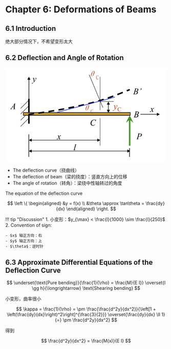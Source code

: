 # Chapter 6: Deformations of Beams

## 6.1 Introduction

绝大部分情况下，不希望变形太大

## 6.2 Deflection and Angle of Rotation

![alt text](image.png)

- The deflection curve（挠曲线）
- The deflection of beam（梁的挠度）：竖直方向上的位移
- The angle of rotation（转角）：梁绕中性轴转过的角度

The equation of the deflection curve

$$
\left \{
    \begin{aligned}
        &y = f(x) \\
        &\theta \approx \tan\theta = \frac{dy}{dx}
    \end{aligned}
\right.
$$

!!! tip "Discussion"
    1. 小变形：$y_{\max} < \frac{l}{1000} \sim \frac{l}{250}$
    2. Convention of sign:
    
    - $x$ 轴正方向：右
    - $y$ 轴正方向：上
    - $\theta$：逆时针

## 6.3 Approximate Differential Equations of the Deflection Curve

$$
\underset{\text{Pure bending}}{\frac{1}{\rho} = \frac{M}{E I}} \overset{l \gg h}{\longrightarrow} \text{Shearing bending}
$$

小变形，曲率很小

$$
\kappa = \frac{1}{\rho} = \pm \frac{\frac{d^2y}{dx^2}}{\left[1 + \left(\frac{dy}{dx}\right)^2\right]^{\frac{3}{2}}} \overset{\frac{dy}{dx} \ll 1}{=} \pm \frac{d^2y}{dx^2}
$$

得到

$$
\frac{d^2y}{dx^2} = \frac{M(x)}{E I}
$$

